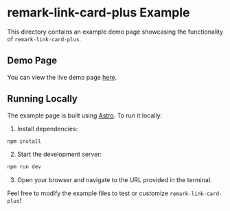 # remark-link-card-plus Example

This directory contains an example demo page showcasing the functionality of `remark-link-card-plus`.

## Demo Page

You can view the live demo page [here](WIP).

## Running Locally

The example page is built using [Astro](https://astro.build/). To run it locally:

1. Install dependencies:

```bash
npm install
```

2. Start the development server:

```bash
npm run dev
```

3. Open your browser and navigate to the URL provided in the terminal.

Feel free to modify the example files to test or customize `remark-link-card-plus`!
